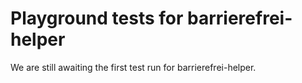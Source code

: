 # Playground tests for barrierefrei-helper
We are still awaiting the first test run for barrierefrei-helper.
